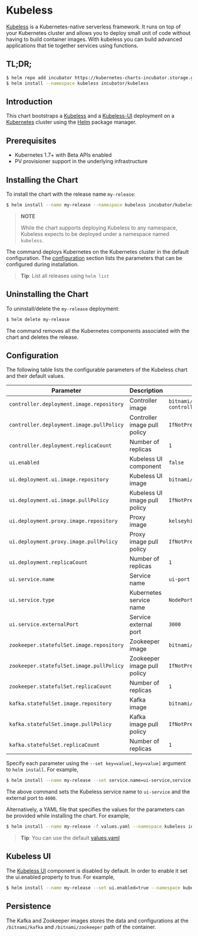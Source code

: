 # Kubeless

[Kubeless](http://kubeless.io/) is a Kubernetes-native serverless framework. It runs on top of your Kubernetes cluster and allows you to deploy small unit of code without having to build container images. With kubeless you can build advanced applications that tie together services using functions.

## TL;DR;

```bash
$ helm repo add incubator https://kubernetes-charts-incubator.storage.googleapis.com/
$ helm install --namespace kubeless incubator/kubeless
```

## Introduction

This chart bootstraps a [Kubeless](https://github.com/kubeless/kubeless) and a [Kubeless-UI](https://github.com/kubeless/kubeless-ui) deployment on a [Kubernetes](http://kubernetes.io) cluster using the [Helm](https://helm.sh) package manager.

## Prerequisites

- Kubernetes 1.7+ with Beta APIs enabled
- PV provisioner support in the underlying infrastructure

## Installing the Chart

To install the chart with the release name `my-release`:

```bash
$ helm install --name my-release --namespace kubeless incubator/kubeless
```

> **NOTE**
>
> While the chart supports deploying Kubeless to any namespace, Kubeless expects to be deployed under a namespace named `kubeless`.

The command deploys Kubernetes on the Kubernetes cluster in the default configuration. The [configuration](#configuration) section lists the parameters that can be configured during installation.

> **Tip**: List all releases using `helm list`

## Uninstalling the Chart

To uninstall/delete the `my-release` deployment:

```bash
$ helm delete my-release
```

The command removes all the Kubernetes components associated with the chart and deletes the release.

## Configuration

The following table lists the configurable parameters of the Kubeless chart and their default values.

|                Parameter                 |          Description          |            Default            |
|------------------------------------------|-------------------------------|-------------------------------|
| `controller.deployment.image.repository` | Controller image              | `bitnami/kubeless-controller` |
| `controller.deployment.image.pullPolicy` | Controller image pull policy  | `IfNotPresent`                |
| `controller.deployment.replicaCount`     | Number of replicas            | `1`                           |
| `ui.enabled`                             | Kubeless UI component         | `false`                       |
| `ui.deployment.ui.image.repository`      | Kubeless UI image             | `bitnami/kubeless-ui`         |
| `ui.deployment.ui.image.pullPolicy`      | Kubeless UI image pull policy | `IfNotPresent`                |
| `ui.deployment.proxy.image.repository`   | Proxy image                   | `kelseyhightower/kubectl`     |
| `ui.deployment.proxy.image.pullPolicy`   | Proxy image pull policy       | `IfNotPresent`                |
| `ui.deployment.replicaCount`             | Number of replicas            | `1`                           |
| `ui.service.name`                        | Service name                  | `ui-port`                     |
| `ui.service.type`                        | Kubernetes service name       | `NodePort`                    |
| `ui.service.externalPort`                | Service external port         | `3000`                        |
| `zookeeper.statefulSet.image.repository` | Zookeeper image               | `bitnami/zookeeper`           |
| `zookeeper.statefulSet.image.pullPolicy` | Zookeeper image pull policy   | `IfNotPresent`                |
| `zookeeper.statefulSet.replicaCount`     | Number of replicas            | `1`                           |
| `kafka.statefulSet.image.repository`     | Kafka image                   | `bitnami/kafka`               |
| `kafka.statefulSet.image.pullPolicy`     | Kafka image pull policy       | `IfNotPresent`                |
| `kafka.statefulSet.replicaCount`         | Number of replicas            | `1`                           |

Specify each parameter using the `--set key=value[,key=value]` argument to `helm install`. For example,

```bash
$ helm install --name my-release --set service.name=ui-service,service,externalPort=4000 --namespace kubeless incubator/kubeless
```

The above command sets the Kubeless service name to `ui-service` and the external port to `4000`.

Alternatively, a YAML file that specifies the values for the parameters can be provided while installing the chart. For example,

```bash
$ helm install --name my-release -f values.yaml --namespace kubeless incubator/kubeless
```

> **Tip**: You can use the default [values.yaml](values.yaml)

## Kubeless UI

The [Kubeless UI](https://github.com/kubeless/kubeless-ui) component is disabled by default. In order to enable it set the ui.enabled property to true. For example,

```bash
$ helm install --name my-release --set ui.enabled=true --namespace kubeless incubator/kubeless
```

## Persistence

The Kafka and Zookeeper images stores the data and configurations at the `/bitnami/kafka` and `/bitnami/zookeeper` path of the container.
